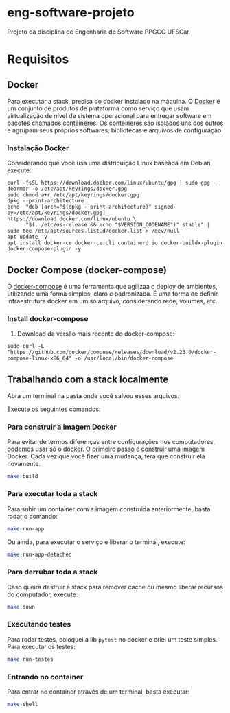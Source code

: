 # eng-software-projeto
Projeto da disciplina de Engenharia de Software PPGCC UFSCar


# Requisitos

## Docker

Para executar a stack, precisa do docker instalado na máquina. O [Docker][docker_wiki] é um conjunto de produtos de plataforma como serviço que usam virtualização de nível de sistema operacional para entregar software em pacotes chamados contêineres. Os contêineres são isolados uns dos outros e agrupam seus próprios softwares, bibliotecas e arquivos de configuração.

### Instalação Docker

Considerando que você usa uma distribuição Linux baseada em Debian, execute:

```
curl -fsSL https://download.docker.com/linux/ubuntu/gpg | sudo gpg --dearmor -o /etc/apt/keyrings/docker.gpg
sudo chmod a+r /etc/apt/keyrings/docker.gpg
dpkg --print-architecture
echo  "deb [arch="$(dpkg --print-architecture)" signed-by=/etc/apt/keyrings/docker.gpg] https://download.docker.com/linux/ubuntu \
      "$(. /etc/os-release && echo "$VERSION_CODENAME")" stable" |   sudo tee /etc/apt/sources.list.d/docker.list > /dev/null
apt update -y
apt install docker-ce docker-ce-cli containerd.io docker-buildx-plugin docker-compose-plugin -y
```

## Docker Compose (docker-compose)

O [docker-compose][docker-compose_ref] é uma ferramenta que agilizaa o deploy de ambientes, utilizando uma forma simples, claro e padronizada. É uma forma de definir infraestrutura docker em um só arquivo, considerando rede, volumes, etc.

### Install docker-compose

1. Download da versão mais recente do docker-compose:

`sudo curl -L "https://github.com/docker/compose/releases/download/v2.23.0/docker-compose-linux-x86_64" -o /usr/local/bin/docker-compose`

## Trabalhando com a stack localmente

Abra um terminal na pasta onde você salvou esses arquivos.

Execute os seguintes comandos:

### Para construir a imagem Docker

Para evitar de termos diferenças entre configurações nos computadores, podemos usar só o docker. O primeiro passo é construir uma imagem Docker. Cada vez que você fizer uma mudança, terá que construir ela novamente.

```bash
make build
```

### Para executar toda a stack

Para subir um container com a imagem construida anteriormente, basta rodar o comando:

```bash
make run-app
```

Ou ainda, para executar o serviço e liberar o terminal, execute:

```bash
make run-app-detached
```

### Para derrubar toda a stack

Caso queira destruir a stack para remover cache ou mesmo liberar recursos do computador, execute:

```bash
make down
```

### Executando testes

Para rodar testes, coloquei a lib `pytest` no docker e criei um teste simples. Para executar os testes:

```bash
make run-testes
```

### Entrando no container

Para entrar no container através de um terminal, basta executar:

```bash
make shell
```

[docker_wiki]: https://pt.wikipedia.org/wiki/Docker_(software)]
[docker-compose_ref]: https://www.mundodocker.com.br/docker-compose/
